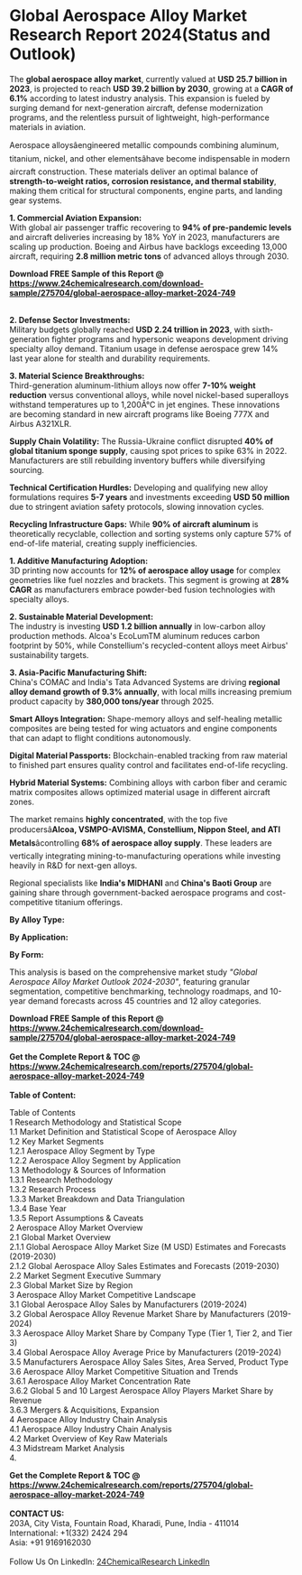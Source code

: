 <h1>Global Aerospace Alloy Market Research Report 2024(Status and Outlook)</h1><p>The <strong>global aerospace alloy market</strong>, currently valued at <strong>USD 25.7 billion in 2023</strong>, is projected to reach <strong>USD 39.2 billion by 2030</strong>, growing at a <strong>CAGR of 6.1%</strong> according to latest industry analysis. This expansion is fueled by surging demand for next-generation aircraft, defense modernization programs, and the relentless pursuit of lightweight, high-performance materials in aviation.</p><p>Aerospace alloysâengineered metallic compounds combining aluminum, titanium, nickel, and other elementsâhave become indispensable in modern aircraft construction. These materials deliver an optimal balance of <strong>strength-to-weight ratios, corrosion resistance, and thermal stability</strong>, making them critical for structural components, engine parts, and landing gear systems.</p><p><strong>1. Commercial Aviation Expansion:</strong><br>
With global air passenger traffic recovering to <strong>94% of pre-pandemic levels</strong> and aircraft deliveries increasing by 18% YoY in 2023, manufacturers are scaling up production. Boeing and Airbus have backlogs exceeding 13,000 aircraft, requiring <strong>2.8 million metric tons</strong> of advanced alloys through 2030.</p><div><b>Download FREE Sample of this Report @ 
            <a href="https://www.24chemicalresearch.com/download-sample/275704/global-aerospace-alloy-market-2024-749">
            https://www.24chemicalresearch.com/download-sample/275704/global-aerospace-alloy-market-2024-749</a></b></div><br><p><strong>2. Defense Sector Investments:</strong><br>
Military budgets globally reached <strong>USD 2.24 trillion in 2023</strong>, with sixth-generation fighter programs and hypersonic weapons development driving specialty alloy demand. Titanium usage in defense aerospace grew 14% last year alone for stealth and durability requirements.</p><p><strong>3. Material Science Breakthroughs:</strong><br>
Third-generation aluminum-lithium alloys now offer <strong>7-10% weight reduction</strong> versus conventional alloys, while novel nickel-based superalloys withstand temperatures up to 1,200Â°C in jet engines. These innovations are becoming standard in new aircraft programs like Boeing 777X and Airbus A321XLR.</p><p><strong>Supply Chain Volatility:</strong> The Russia-Ukraine conflict disrupted <strong>40% of global titanium sponge supply</strong>, causing spot prices to spike 63% in 2022. Manufacturers are still rebuilding inventory buffers while diversifying sourcing.</p><p><strong>Technical Certification Hurdles:</strong> Developing and qualifying new alloy formulations requires <strong>5-7 years</strong> and investments exceeding <strong>USD 50 million</strong> due to stringent aviation safety protocols, slowing innovation cycles.</p><p><strong>Recycling Infrastructure Gaps:</strong> While <strong>90% of aircraft aluminum</strong> is theoretically recyclable, collection and sorting systems only capture 57% of end-of-life material, creating supply inefficiencies.</p><p><strong>1. Additive Manufacturing Adoption:</strong><br>
3D printing now accounts for <strong>12% of aerospace alloy usage</strong> for complex geometries like fuel nozzles and brackets. This segment is growing at <strong>28% CAGR</strong> as manufacturers embrace powder-bed fusion technologies with specialty alloys.</p><p><strong>2. Sustainable Material Development:</strong><br>
The industry is investing <strong>USD 1.2 billion annually</strong> in low-carbon alloy production methods. Alcoa's EcoLumTM aluminum reduces carbon footprint by 50%, while Constellium's recycled-content alloys meet Airbus' sustainability targets.</p><p><strong>3. Asia-Pacific Manufacturing Shift:</strong><br>
China's COMAC and India's Tata Advanced Systems are driving <strong>regional alloy demand growth of 9.3% annually</strong>, with local mills increasing premium product capacity by <strong>380,000 tons/year</strong> through 2025.</p><p><strong>Smart Alloys Integration:</strong> Shape-memory alloys and self-healing metallic composites are being tested for wing actuators and engine components that can adapt to flight conditions autonomously.</p><p><strong>Digital Material Passports:</strong> Blockchain-enabled tracking from raw material to finished part ensures quality control and facilitates end-of-life recycling.</p><p><strong>Hybrid Material Systems:</strong> Combining alloys with carbon fiber and ceramic matrix composites allows optimized material usage in different aircraft zones.</p><p>The market remains <strong>highly concentrated</strong>, with the top five producersâ<strong>Alcoa, VSMPO-AVISMA, Constellium, Nippon Steel, and ATI Metals</strong>âcontrolling <strong>68% of aerospace alloy supply</strong>. These leaders are vertically integrating mining-to-manufacturing operations while investing heavily in R&amp;D for next-gen alloys.</p><p>Regional specialists like <strong>India's MIDHANI</strong> and <strong>China's Baoti Group</strong> are gaining share through government-backed aerospace programs and cost-competitive titanium offerings.</p><p><strong>By Alloy Type:</strong></p><p><strong>By Application:</strong></p><p><strong>By Form:</strong></p><p>This analysis is based on the comprehensive market study <em>"Global Aerospace Alloy Market Outlook 2024-2030"</em>, featuring granular segmentation, competitive benchmarking, technology roadmaps, and 10-year demand forecasts across 45 countries and 12 alloy categories.</p><div><b>Download FREE Sample of this Report @ 
            <a href="https://www.24chemicalresearch.com/download-sample/275704/global-aerospace-alloy-market-2024-749">
            https://www.24chemicalresearch.com/download-sample/275704/global-aerospace-alloy-market-2024-749</a></b></div><br><div><b>Get the Complete Report & TOC @ 
            <a href="https://www.24chemicalresearch.com/reports/275704/global-aerospace-alloy-market-2024-749">
            https://www.24chemicalresearch.com/reports/275704/global-aerospace-alloy-market-2024-749</a></b></div><br>
            <b>Table of Content:</b><p>Table of Contents<br />
1 Research Methodology and Statistical Scope<br />
1.1 Market Definition and Statistical Scope of Aerospace Alloy<br />
1.2 Key Market Segments<br />
1.2.1 Aerospace Alloy Segment by Type<br />
1.2.2 Aerospace Alloy Segment by Application<br />
1.3 Methodology & Sources of Information<br />
1.3.1 Research Methodology<br />
1.3.2 Research Process<br />
1.3.3 Market Breakdown and Data Triangulation<br />
1.3.4 Base Year<br />
1.3.5 Report Assumptions & Caveats<br />
2 Aerospace Alloy Market Overview<br />
2.1 Global Market Overview<br />
2.1.1 Global Aerospace Alloy Market Size (M USD) Estimates and Forecasts (2019-2030)<br />
2.1.2 Global Aerospace Alloy Sales Estimates and Forecasts (2019-2030)<br />
2.2 Market Segment Executive Summary<br />
2.3 Global Market Size by Region<br />
3 Aerospace Alloy Market Competitive Landscape<br />
3.1 Global Aerospace Alloy Sales by Manufacturers (2019-2024)<br />
3.2 Global Aerospace Alloy Revenue Market Share by Manufacturers (2019-2024)<br />
3.3 Aerospace Alloy Market Share by Company Type (Tier 1, Tier 2, and Tier 3)<br />
3.4 Global Aerospace Alloy Average Price by Manufacturers (2019-2024)<br />
3.5 Manufacturers Aerospace Alloy Sales Sites, Area Served, Product Type<br />
3.6 Aerospace Alloy Market Competitive Situation and Trends<br />
3.6.1 Aerospace Alloy Market Concentration Rate<br />
3.6.2 Global 5 and 10 Largest Aerospace Alloy Players Market Share by Revenue<br />
3.6.3 Mergers & Acquisitions, Expansion<br />
4 Aerospace Alloy Industry Chain Analysis<br />
4.1 Aerospace Alloy Industry Chain Analysis<br />
4.2 Market Overview of Key Raw Materials<br />
4.3 Midstream Market Analysis<br />
4.</p><div><b>Get the Complete Report & TOC @ 
            <a href="https://www.24chemicalresearch.com/reports/275704/global-aerospace-alloy-market-2024-749">
            https://www.24chemicalresearch.com/reports/275704/global-aerospace-alloy-market-2024-749</a></b></div><br><b>CONTACT US:</b><br>
            203A, City Vista, Fountain Road, Kharadi, Pune, India - 411014<br>
            International: +1(332) 2424 294<br>
            Asia: +91 9169162030 <br><br>
            Follow Us On LinkedIn: <a href="https://www.linkedin.com/company/24chemicalresearch/">24ChemicalResearch LinkedIn</a>